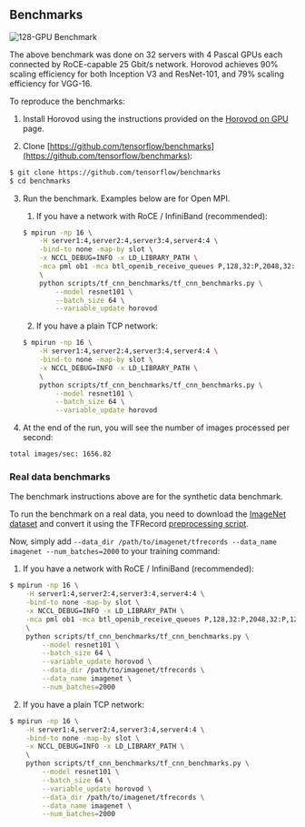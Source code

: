 ## Benchmarks

![128-GPU Benchmark](https://user-images.githubusercontent.com/16640218/31681220-7453e760-b32b-11e7-9ba3-6d01f83b7748.png)

The above benchmark was done on 32 servers with 4 Pascal GPUs each connected by RoCE-capable 25 Gbit/s network. Horovod
achieves 90% scaling efficiency for both Inception V3 and ResNet-101, and 79% scaling efficiency for VGG-16.

To reproduce the benchmarks:

1. Install Horovod using the instructions provided on the [Horovod on GPU](gpus.md) page.

2. Clone [https://github.com/tensorflow/benchmarks](https://github.com/tensorflow/benchmarks):

```bash
$ git clone https://github.com/tensorflow/benchmarks
$ cd benchmarks
```

3. Run the benchmark. Examples below are for Open MPI.

    1. If you have a network with RoCE / InfiniBand (recommended):
    
    ```bash
    $ mpirun -np 16 \
        -H server1:4,server2:4,server3:4,server4:4 \
        -bind-to none -map-by slot \
        -x NCCL_DEBUG=INFO -x LD_LIBRARY_PATH \
        -mca pml ob1 -mca btl_openib_receive_queues P,128,32:P,2048,32:P,12288,32:P,65536,32 \
        \
        python scripts/tf_cnn_benchmarks/tf_cnn_benchmarks.py \
            --model resnet101 \
            --batch_size 64 \
            --variable_update horovod
    ```

    2. If you have a plain TCP network:
    
    ```bash
    $ mpirun -np 16 \
        -H server1:4,server2:4,server3:4,server4:4 \
        -bind-to none -map-by slot \
        -x NCCL_DEBUG=INFO -x LD_LIBRARY_PATH \
        \
        python scripts/tf_cnn_benchmarks/tf_cnn_benchmarks.py \
            --model resnet101 \
            --batch_size 64 \
            --variable_update horovod
    ```

4. At the end of the run, you will see the number of images processed per second:

```
total images/sec: 1656.82
```

### Real data benchmarks

The benchmark instructions above are for the synthetic data benchmark.

To run the benchmark on a real data, you need to download the [ImageNet dataset](http://image-net.org/download-images)
and convert it using the TFRecord [preprocessing script](https://github.com/tensorflow/models/blob/master/research/inception/inception/data/download_and_preprocess_imagenet.sh).

Now, simply add `--data_dir /path/to/imagenet/tfrecords --data_name imagenet --num_batches=2000` to your training command:

1. If you have a network with RoCE / InfiniBand (recommended):

```bash
$ mpirun -np 16 \
    -H server1:4,server2:4,server3:4,server4:4 \
    -bind-to none -map-by slot \
    -x NCCL_DEBUG=INFO -x LD_LIBRARY_PATH \
    -mca pml ob1 -mca btl_openib_receive_queues P,128,32:P,2048,32:P,12288,32:P,65536,32 \
    \
    python scripts/tf_cnn_benchmarks/tf_cnn_benchmarks.py \
        --model resnet101 \
        --batch_size 64 \
        --variable_update horovod \
        --data_dir /path/to/imagenet/tfrecords \
        --data_name imagenet \
        --num_batches=2000
```

2. If you have a plain TCP network:

```bash
$ mpirun -np 16 \
    -H server1:4,server2:4,server3:4,server4:4 \
    -bind-to none -map-by slot \
    -x NCCL_DEBUG=INFO -x LD_LIBRARY_PATH \
    \
    python scripts/tf_cnn_benchmarks/tf_cnn_benchmarks.py \
        --model resnet101 \
        --batch_size 64 \
        --variable_update horovod \
        --data_dir /path/to/imagenet/tfrecords \
        --data_name imagenet \
        --num_batches=2000
```
